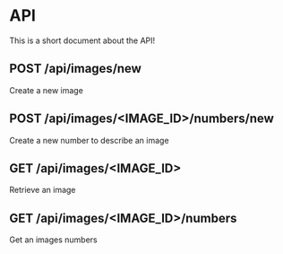 # API
This is a short document about the API!

## POST /api/images/new
Create a new image

## POST /api/images/<IMAGE_ID>/numbers/new
Create a new number to describe an image

## GET /api/images/<IMAGE_ID>
Retrieve an image

## GET /api/images/<IMAGE_ID>/numbers
Get an images numbers
